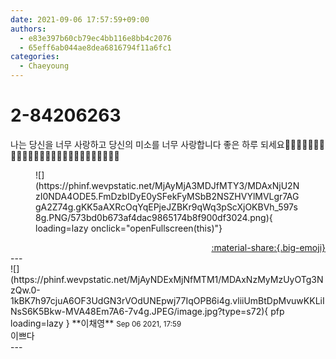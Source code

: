 ```yaml
---
date: 2021-09-06 17:57:59+09:00
authors:
  - e83e397b60cb79ec4bb116e8bb4c2076
  - 65eff6ab044ae8dea6816794f11a6fc1
categories:
  - Chaeyoung
---
```


# 2-84206263

<div class="post-container" markdown="1">
<div class="content-container md-sidebar__scrollwrap" markdown="1">

나는 당신을 너무 사랑하고 당신의 미소를 너무 사랑합니다 좋은 하루 되세요💖💖💖💖💖💖💖💖💖💖💖💖💖💖💖💖💖💖💖💖💖💖🦋🦋🥺🥺
<figure markdown="1">
![](https://phinf.wevpstatic.net/MjAyMjA3MDJfMTY3/MDAxNjU2NzI0NDA4ODE5.FmDzbIDyE0ySFekFyMSbB2NSZHVYlMVLgr7AGgA2Z74g.gKK5aAXRcOqYqEPjeJZBKr9qWq3pScXjOKBVh_597s8g.PNG/573bd0b673af4dac9865174b8f900df3024.png){ loading=lazy onclick="openFullscreen(this)"}
</figure>


</div>
</div>

<div style="text-align: right;" markdown="1">
<a href="https://weverse.io/fromis9/fanpost/2-84206263" style="text-align: right;">:material-share:{.big-emoji}</a>
</div>
---

<div class="comments-container md-sidebar__scrollwrap" markdown="1">
<div class="comment" markdown="1">
<div class='id-container' markdown="1">
![](https://phinf.wevpstatic.net/MjAyNDExMjNfMTM1/MDAxNzMyMzUyOTg3NzQw.0-1kBK7h97cjuA6OF3UdGN3rVOdUNEpwj77IqOPB6i4g.vliiUmBtDpMvuwKKLiINsS6K5Bkw-MVA48Em7A6-7v4g.JPEG/image.jpg?type=s72){ pfp loading=lazy }
**<span class="artist">이채영</span>** <small>Sep 06 2021, 17:59</small><br>
</div>
<div class='comment-body' markdown="1">
이쁘다
</div>
</div>
</div>
---
